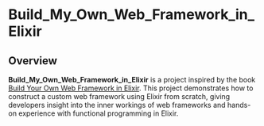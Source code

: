 # Build_My_Own_Web_Framework_in_Elixir

## Overview
**Build_My_Own_Web_Framework_in_Elixir** is a project inspired by the book [Build Your Own Web Framework in Elixir](https://www.packtpub.com/en-us/product/build-your-own-web-framework-in-elixir-9781801812542). This project demonstrates how to construct a custom web framework using Elixir from scratch, giving developers insight into the inner workings of web frameworks and hands-on experience with functional programming in Elixir.
